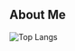 ## About Me

![Top Langs](https://github-readme-stats.vercel.app/api/top-langs/?username=emacsomancer&hide=tree-sitter%20query&langs_count=10)

<!--
<picture>
  <source
    srcset="https://github-readme-stats.vercel.app/api/top-langs/?username=emacsomancer&hide=tree-sitter%20query&langs_count=10&show_icons=true&theme=dark"
    media="(prefers-color-scheme: dark)"
  />
</picture>

<!--
**emacsomancer/emacsomancer** is a ✨ _special_ ✨ repository because its `README.md` (this file) appears on your GitHub profile.

Here are some ideas to get you started:

- 🔭 I’m currently working on ...
- 🌱 I’m currently learning ...
- 👯 I’m looking to collaborate on ...
- 🤔 I’m looking for help with ...
- 💬 Ask me about ...
- 📫 How to reach me: ...
- 😄 Pronouns: ...
- ⚡ Fun fact: ...
-->
